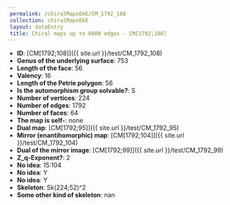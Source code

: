 ```yaml
--- 
 permalink: /chiralMaps6kE/CM_1792_108 
 collection: chiralMaps6kE
 layout: dataEntry
 title: Chiral maps up to 6000 edges - CM[1792;108]
---
```


- **ID**: [CM[1792;108]]({{ site.url }}/test/CM_1792_108)
- **Genus of the underlying surface**: 753
- **Length of the face**: 56
- **Valency**: 16
- **Length of the Petrie polygon**: 56
- **Is the automorphism group solvable?**: S
- **Number of vertices**: 224
- **Number of edges**: 1792
- **Number of faces**: 64
- **The map is self-**: none
- **Dual map**: [CM[1792;95]]({{ site.url }}/test/CM_1792_95)
- **Mirror (enantihomorphic) map**: [CM[1792;104]]({{ site.url }}/test/CM_1792_104)
- **Dual of the mirror image**: [CM[1792;99]]({{ site.url }}/test/CM_1792_99)
- **Z_q-Exponent?**: 2
- **No idea**:  15:104
- **No idea**: Y
- **No idea**: Y
- **Skeleton**: Sk(224;52)^2
- **Some other kind of skeleton**: nan
